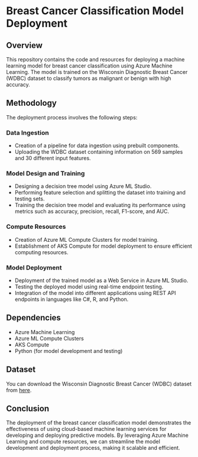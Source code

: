 # Breast Cancer Classification Model Deployment

## Overview
This repository contains the code and resources for deploying a machine learning model for breast cancer classification using Azure Machine Learning. The model is trained on the Wisconsin Diagnostic Breast Cancer (WDBC) dataset to classify tumors as malignant or benign with high accuracy.

## Methodology
The deployment process involves the following steps:

### Data Ingestion
- Creation of a pipeline for data ingestion using prebuilt components.
- Uploading the WDBC dataset containing information on 569 samples and 30 different input features.

### Model Design and Training
- Designing a decision tree model using Azure ML Studio.
- Performing feature selection and splitting the dataset into training and testing sets.
- Training the decision tree model and evaluating its performance using metrics such as accuracy, precision, recall, F1-score, and AUC.

### Compute Resources
- Creation of Azure ML Compute Clusters for model training.
- Establishment of AKS Compute for model deployment to ensure efficient computing resources.

### Model Deployment
- Deployment of the trained model as a Web Service in Azure ML Studio.
- Testing the deployed model using real-time endpoint testing.
- Integration of the model into different applications using REST API endpoints in languages like C#, R, and Python.

## Dependencies
- Azure Machine Learning
- Azure ML Compute Clusters
- AKS Compute
- Python (for model development and testing)

## Dataset
You can download the Wisconsin Diagnostic Breast Cancer (WDBC) dataset from [here](https://archive.ics.uci.edu/dataset/17/breast+cancer+wisconsin+diagnostic).

## Conclusion
The deployment of the breast cancer classification model demonstrates the effectiveness of using cloud-based machine learning services for developing and deploying predictive models. By leveraging Azure Machine Learning and compute resources, we can streamline the model development and deployment process, making it scalable and efficient.
